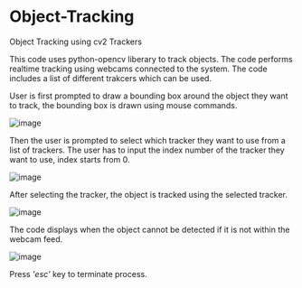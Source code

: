 # Object-Tracking
Object Tracking using cv2 Trackers

This code uses python-opencv liberary to track objects. The code performs realtime tracking using webcams connected to the system. 
The code includes a list of different trakcers which can be used. 


User is first prompted to draw a bounding box around the object they want to track, the bounding box is drawn using mouse commands. 

![image](https://github.com/user-attachments/assets/e9c6ea7d-3ade-4ba9-848d-e8d29f71c65c)

Then the user is prompted to select which tracker they want to use from a list of trackers. The user has to input the index number of the tracker they want to use, index starts from 0. 

![image](https://github.com/user-attachments/assets/3ebec8e3-1b75-4e22-9361-7cc640981e51)

After selecting the tracker, the object is tracked using the selected tracker. 

![image](https://github.com/user-attachments/assets/344370b9-f0b6-4b94-9720-c4fd4bd19b49)

The code displays when the object cannot be detected if it is not within the webcam feed. 

![image](https://github.com/user-attachments/assets/27f11dcc-536a-424e-b37a-cfec91dbb024)


Press *'esc'* key to terminate process. 
